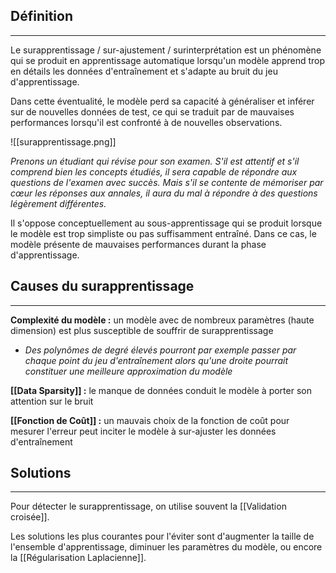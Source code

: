 

## Définition

<hr>

Le surapprentissage / sur-ajustement / surinterprétation est un phénomène qui se produit en apprentissage automatique lorsqu'un modèle apprend trop en détails les données d'entraînement et s'adapte au bruit du jeu d'apprentissage.

Dans cette éventualité, le modèle perd sa capacité à généraliser et inférer sur de nouvelles données de test, ce qui se traduit par de mauvaises performances lorsqu'il est confronté à de nouvelles observations.

![[surapprentissage.png]]

*Prenons un étudiant qui révise pour son examen. S'il est attentif et s'il comprend bien les concepts étudiés, il sera capable de répondre aux questions de l'examen avec succès. Mais s'il se contente de mémoriser par cœur les réponses aux annales, il aura du mal à répondre à des questions légèrement différentes.*

Il s'oppose conceptuellement au sous-apprentissage qui se produit lorsque le modèle est trop simpliste ou pas suffisamment entraîné. Dans ce cas, le modèle présente de mauvaises performances durant la phase d'apprentissage.


## Causes du surapprentissage

<hr>

**Complexité du modèle :** un modèle avec de nombreux paramètres (haute dimension) est plus susceptible de souffrir de surapprentissage
- *Des polynômes de degré élevés pourront par exemple passer par chaque point du jeu d'entraînement alors qu'une droite pourrait constituer une meilleure approximation du modèle*

**[[Data Sparsity]] :** le manque de données conduit le modèle à porter son attention sur le bruit

**[[Fonction de Coût]] :** un mauvais choix de la fonction de coût pour mesurer l'erreur peut inciter le modèle à sur-ajuster les données d'entraînement


## Solutions

<hr>

Pour détecter le surapprentissage, on utilise souvent la [[Validation croisée]].

Les solutions les plus courantes pour l'éviter sont d'augmenter la taille de l'ensemble d'apprentissage, diminuer les paramètres du modèle, ou encore la [[Régularisation Laplacienne]]. 

